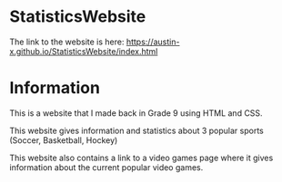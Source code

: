 # StatisticsWebsite

The link to the website is here: https://austin-x.github.io/StatisticsWebsite/index.html

# Information

This is a website that I made back in Grade 9 using HTML and CSS.

This website gives information and statistics about 3 popular sports (Soccer, Basketball, Hockey)

This website also contains a link to a video games page where it gives information about the current popular video games.
